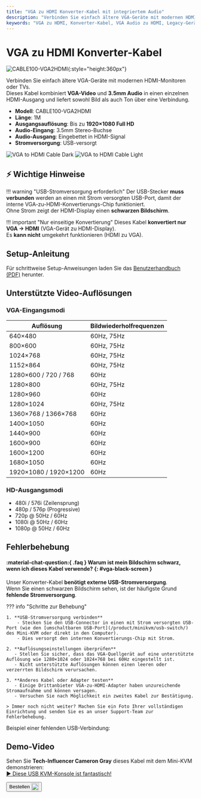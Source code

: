 ```yaml
---
title: "VGA zu HDMI Konverter-Kabel mit integriertem Audio"
description: "Verbinden Sie einfach ältere VGA-Geräte mit modernen HDMI-Displays über unser Konverter-Kabel, vollständig mit integrierter Audio-Unterstützung und USB-Stromversorgung."
keywords: "VGA zu HDMI, Konverter-Kabel, VGA Audio zu HDMI, Legacy-Geräte-Verbindung, Video-Konvertierung"
---
```


# VGA zu HDMI Konverter-Kabel

![CABLE100-VGA2HDMI](https://assets.openterface.com/images/product/part/CABLE100-VGA2HDMI-1.webp){:style="height:360px"}

Verbinden Sie einfach ältere VGA-Geräte mit modernen HDMI-Monitoren oder TVs.  
Dieses Kabel kombiniert **VGA-Video** und **3.5mm Audio** in einen einzelnen HDMI-Ausgang und liefert sowohl Bild als auch Ton über eine Verbindung.

-   **Modell**: CABLE100-VGA2HDMI
-   **Länge**: 1M
-   **Ausgangsauflösung**: Bis zu **1920×1080 Full HD**
-   **Audio-Eingang**: 3.5mm Stereo-Buchse
-   **Audio-Ausgang**: Eingebettet in HDMI-Signal
-   **Stromversorgung**: USB-versorgt

![VGA to HDMI Cable Dark](vga2hdmi-connect-dark.svg#only-dark)
![VGA to HDMI Cable Light](vga2hdmi-connect-light.svg#only-light)

## ⚡ Wichtige Hinweise

!!! warning "USB-Stromversorgung erforderlich"
Der USB-Stecker **muss verbunden** werden an einen mit Strom versorgten USB-Port, damit der interne VGA-zu-HDMI-Konvertierungs-Chip funktioniert.  
Ohne Strom zeigt der HDMI-Display einen **schwarzen Bildschirm**.

!!! important "Nur einseitige Konvertierung"
Dieses Kabel **konvertiert nur VGA → HDMI** (VGA-Gerät zu HDMI-Display).  
Es **kann nicht** umgekehrt funktionieren (HDMI zu VGA).

## Setup-Anleitung

Für schrittweise Setup-Anweisungen laden Sie das [Benutzerhandbuch (PDF)](https://github.com/TechxArtisanStudio/Openterface/blob/main/product-printed-materials/vga2hdmi-manual-300-100-2040928.pdf) herunter.

## Unterstützte Video-Auflösungen

### **VGA-Eingangsmodi**

| Auflösung             | Bildwiederholfrequenzen |
| --------------------- | ----------------------- |
| 640×480               | 60Hz, 75Hz              |
| 800×600               | 60Hz, 75Hz              |
| 1024×768              | 60Hz, 75Hz              |
| 1152×864              | 60Hz, 75Hz              |
| 1280×600 / 720 / 768  | 60Hz                    |
| 1280×800              | 60Hz, 75Hz              |
| 1280×960              | 60Hz                    |
| 1280×1024             | 60Hz, 75Hz              |
| 1360×768 / 1366×768   | 60Hz                    |
| 1400×1050             | 60Hz                    |
| 1440×900              | 60Hz                    |
| 1600×900              | 60Hz                    |
| 1600×1200             | 60Hz                    |
| 1680×1050             | 60Hz                    |
| 1920×1080 / 1920×1200 | 60Hz                    |

### **HD-Ausgangsmodi**

-   480i / 576i (Zeilensprung)
-   480p / 576p (Progressive)
-   720p @ 50Hz / 60Hz
-   1080i @ 50Hz / 60Hz
-   1080p @ 50Hz / 60Hz

## Fehlerbehebung

#### :material-chat-question:{ .faq } Warum ist mein Bildschirm schwarz, wenn ich dieses Kabel verwende? {: #vga-black-screen }

Unser Konverter-Kabel **benötigt externe USB-Stromversorgung**.  
Wenn Sie einen schwarzen Bildschirm sehen, ist der häufigste Grund **fehlende Stromversorgung**.

??? info "Schritte zur Behebung"

    1. **USB-Stromversorgung verbinden**
        - Stecken Sie den USB-Connector in einen mit Strom versorgten USB-Port (wie den [umschaltbaren USB-Port](/product/minikvm/usb-switch/) des Mini-KVM oder direkt in den Computer).
        - Dies versorgt den internen Konvertierungs-Chip mit Strom.

    2. **Auflösungseinstellungen überprüfen**
       - Stellen Sie sicher, dass das VGA-Quellgerät auf eine unterstützte Auflösung wie 1280×1024 oder 1024×768 bei 60Hz eingestellt ist.
       - Nicht unterstützte Auflösungen können einen leeren oder verzerrten Bildschirm verursachen.

    3. **Anderes Kabel oder Adapter testen**
       - Einige Drittanbieter VGA-zu-HDMI-Adapter haben unzureichende Stromaufnahme und können versagen.
       - Versuchen Sie nach Möglichkeit ein zweites Kabel zur Bestätigung.

    > Immer noch nicht weiter? Machen Sie ein Foto Ihrer vollständigen Einrichtung und senden Sie es an unser Support-Team zur Fehlerbehebung.

Beispiel einer fehlenden USB-Verbindung:  
<img src="https://pbs.twimg.com/media/GnCqHVlWgAAVGqY?format=jpg&name=small" alt="" style="max-width:180px;vertical-align:middle;" onerror="this.style.display='none'">  
<img src="https://pbs.twimg.com/media/GnCqGa8WQAAOr6m?format=jpg&name=small" alt="" style="max-width:180px;vertical-align:middle;" onerror="this.style.display='none'">

## Demo-Video

Sehen Sie **Tech-Influencer Cameron Gray** dieses Kabel mit dem Mini-KVM demonstrieren:  
[▶ Diese USB KVM-Konsole ist fantastisch!](https://youtu.be/xAEQpWyfY-c?si=auB5NtqHVw2C7iIK&t=1693)

<button class="md-button" onclick="window.location.href='https://shop.techxartisan.com/products/vga-to-hdmi-converter-cable'"> 
  Bestellen <img src="https://assets.openterface.com/images/trademark/txa.svg" alt="TxA Shop" style="vertical-align: middle; height: 20px;">
</button>
